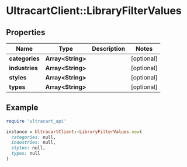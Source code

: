 # UltracartClient::LibraryFilterValues

## Properties

| Name | Type | Description | Notes |
| ---- | ---- | ----------- | ----- |
| **categories** | **Array&lt;String&gt;** |  | [optional] |
| **industries** | **Array&lt;String&gt;** |  | [optional] |
| **styles** | **Array&lt;String&gt;** |  | [optional] |
| **types** | **Array&lt;String&gt;** |  | [optional] |

## Example

```ruby
require 'ultracart_api'

instance = UltracartClient::LibraryFilterValues.new(
  categories: null,
  industries: null,
  styles: null,
  types: null
)
```


